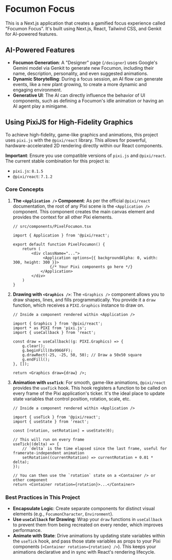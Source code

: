 # Focumon Focus

This is a Next.js application that creates a gamified focus experience called "Focumon Focus". It's built using Next.js, React, Tailwind CSS, and Genkit for AI-powered features.

## AI-Powered Features

*   **Focumon Generation**: A "Designer" page (`/designer`) uses Google's Gemini model via Genkit to generate new Focumon, including their name, description, personality, and even suggested animations.
*   **Dynamic Storytelling**: During a focus session, an AI flow can generate events, like a new plant growing, to create a more dynamic and engaging environment.
*   **Generative UI**: The AI can directly influence the behavior of UI components, such as defining a Focumon's idle animation or having an AI agent play a minigame.

## Using PixiJS for High-Fidelity Graphics

To achieve high-fidelity, game-like graphics and animations, this project uses `pixi.js` with the `@pixi/react` library. This allows for powerful, hardware-accelerated 2D rendering directly within our React components.

**Important**: Ensure you use compatible versions of `pixi.js` and `@pixi/react`. The current stable combination for this project is:
- `pixi.js`: `8.1.5`
- `@pixi/react`: `7.1.2`

### Core Concepts

1.  **The `<Application />` Component**: As per the official `@pixi/react` documentation, the root of any Pixi scene is the `<Application />` component. This component creates the main canvas element and provides the context for all other Pixi elements.

    ```tsx
    // src/components/PixelFocumon.tsx

    import { Application } from '@pixi/react';

    export default function PixelFocumon() {
        return (
            <div className="...">
                 <Application options={{ backgroundAlpha: 0, width: 300, height: 300 }}>
                    {/* Your Pixi components go here */}
                </Application>
            </div>
        )
    }
    ```

2.  **Drawing with `<Graphics />`**: The `<Graphics />` component allows you to draw shapes, lines, and fills programmatically. You provide it a `draw` function, which receives a `PIXI.Graphics` instance to draw on.

    ```tsx
    // Inside a component rendered within <Application />

    import { Graphics } from '@pixi/react';
    import * as PIXI from 'pixi.js';
    import { useCallback } from 'react';

    const draw = useCallback((g: PIXI.Graphics) => {
        g.clear();
        g.beginFill(0x9966FF);
        g.drawRect(-25, -25, 50, 50); // Draw a 50x50 square
        g.endFill();
    }, []);

    return <Graphics draw={draw} />;
    ```

3.  **Animation with `useTick`**: For smooth, game-like animations, `@pixi/react` provides the `useTick` hook. This hook registers a function to be called on every frame of the Pixi application's ticker. It's the ideal place to update state variables that control position, rotation, scale, etc.

    ```tsx
    // Inside a component rendered within <Application />

    import { useTick } from '@pixi/react';
    import { useState } from 'react';

    const [rotation, setRotation] = useState(0);

    // This will run on every frame
    useTick((delta) => {
        // `delta` is the time elapsed since the last frame, useful for framerate-independent animation
        setRotation((currentRotation) => currentRotation + 0.01 * delta);
    });

    // You can then use the `rotation` state on a <Container /> or other component
    return <Container rotation={rotation}>...</Container>
    ```

### Best Practices in This Project

*   **Encapsulate Logic**: Create separate components for distinct visual elements (e.g., `FocumonCharacter`, `Environment`).
*   **Use `useCallback` for Drawing**: Wrap your `draw` functions in `useCallback` to prevent them from being recreated on every render, which improves performance.
*   **Animate with State**: Drive animations by updating state variables within the `useTick` hook, and pass those state variables as props to your Pixi components (`<Container rotation={rotation} />`). This keeps your animations declarative and in sync with React's rendering lifecycle.
